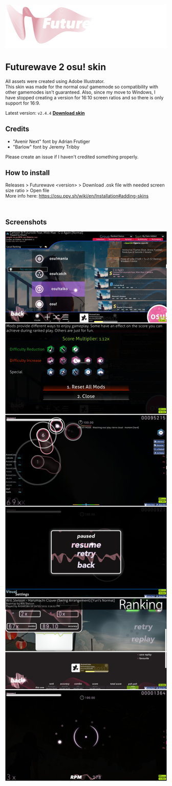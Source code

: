 ![logo](images/logo.png)

# Futurewave 2 osu! skin

All assets were created using Adobe Illustrator.
<br>
This skin was made for the normal osu! gamemode so compatibility with other gamemodes isn't guaranteed. Also, since my move to Windows, I have stopped creating a version for 16:10 screen ratios and so there is only support for 16:9.

Latest version: `v2.4.4` [**Download skin**](https://github.com/Avoxel284/futurewave/releases/download/v2.4.4/Futurewave.2.4.4.osk)
<br>

## Credits

- "Avenir Next" font by Adrian Frutiger
- "Barlow" font by Jeremy Tribby

Please create an issue if I haven't credited something properly.

## How to install

Releases > Futurewave \<version> > Download .osk file with needed screen size ratio > Open file
<br>
More info here: https://osu.ppy.sh/wiki/en/Installation#adding-skins

<br>

## Screenshots

![menu](images/menu.png)
![mods](images/mods.png)
![gameplay ](images/gameplay.png)
![pause screen](images/pausescreen.png)
![ranking screen](images/rankingscreen.png)
![spinner](images/spinner.png)
